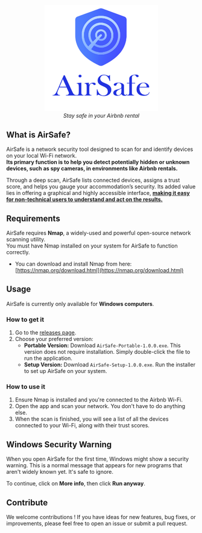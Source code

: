 
<p align="center">
  <img src="https://raw.githubusercontent.com/YourHacktivist/AirSafe/main/public/banner.png" alt="AirSafe Logo" width="300"/>
  <br>
  <i>Stay safe in your Airbnb rental</i>
</p>

## What is AirSafe?

AirSafe is a network security tool designed to scan for and identify devices on your local Wi-Fi network.  
**Its primary function is to help you detect potentially hidden or unknown devices, such as spy cameras, in environments like Airbnb rentals.** 
  
Through a deep scan, AirSafe lists connected devices, assigns a trust score, and helps you gauge your accommodation’s security. Its added value lies in offering a graphical and highly accessible interface, **<ins>making it easy for non-technical users to understand and act on the results.</ins>**


## Requirements

AirSafe requires **Nmap**, a widely-used and powerful open-source network scanning utility.  
You must have Nmap installed on your system for AirSafe to function correctly.

-   You can download and install Nmap from here: [https://nmap.org/download.html](https://nmap.org/download.html)

## Usage

AirSafe is currently only available for **Windows computers**.

### How to get it

1.  Go to the [releases page](https://github.com/YourHacktivist/AirSafe/releases).
2.  Choose your preferred version:
    -   **Portable Version:** Download `AirSafe-Portable-1.0.0.exe`. This version does not require installation. Simply double-click the file to run the application.
    -   **Setup Version:** Download `AirSafe-Setup-1.0.0.exe`. Run the installer to set up AirSafe on your system.

### How to use it

1.  Ensure Nmap is installed and you're connected to the Airbnb Wi-Fi.
2.  Open the app and scan your network. You don't have to do anything else.
3.  When the scan is finished, you will see a list of all the devices connected to your Wi-Fi, along with their trust scores.

## Windows Security Warning

When you open AirSafe for the first time, Windows might show a security warning. This is a normal message that appears for new programs that aren't widely known yet. It's safe to ignore.

To continue, click on **More info**, then click **Run anyway**.

## Contribute

We welcome contributions ! If you have ideas for new features, bug fixes, or improvements, please feel free to open an issue or submit a pull request.
